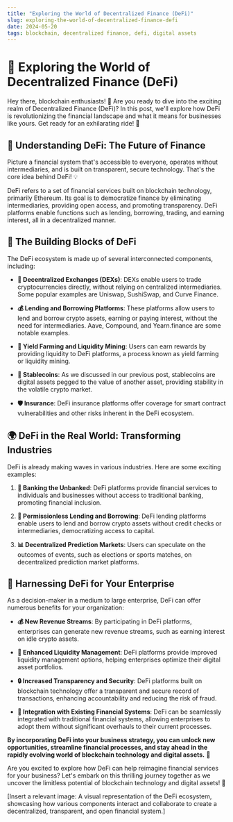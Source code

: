 ```yaml
---
title: "Exploring the World of Decentralized Finance (DeFi)"
slug: exploring-the-world-of-decentralized-finance-defi
date: 2024-05-20
tags: blockchain, decentralized finance, defi, digital assets
---
```


# 🚀 Exploring the World of Decentralized Finance (DeFi)

Hey there, blockchain enthusiasts! 👋 Are you ready to dive into the exciting realm of Decentralized Finance (DeFi)? In this post, we'll explore how DeFi is revolutionizing the financial landscape and what it means for businesses like yours. Get ready for an exhilarating ride! 🎢

## 🎯 Understanding DeFi: The Future of Finance

Picture a financial system that's accessible to everyone, operates without intermediaries, and is built on transparent, secure technology. That's the core idea behind DeFi! 💡

DeFi refers to a set of financial services built on blockchain technology, primarily Ethereum. Its goal is to democratize finance by eliminating intermediaries, providing open access, and promoting transparency. DeFi platforms enable functions such as lending, borrowing, trading, and earning interest, all in a decentralized manner.

## 🧩 The Building Blocks of DeFi

The DeFi ecosystem is made up of several interconnected components, including:

- **🔄 Decentralized Exchanges (DEXs)**: DEXs enable users to trade cryptocurrencies directly, without relying on centralized intermediaries. Some popular examples are Uniswap, SushiSwap, and Curve Finance.

- **💰 Lending and Borrowing Platforms**: These platforms allow users to lend and borrow crypto assets, earning or paying interest, without the need for intermediaries. Aave, Compound, and Yearn.finance are some notable examples.

- **🌽 Yield Farming and Liquidity Mining**: Users can earn rewards by providing liquidity to DeFi platforms, a process known as yield farming or liquidity mining.

- **🌉 Stablecoins**: As we discussed in our previous post, stablecoins are digital assets pegged to the value of another asset, providing stability in the volatile crypto market.

- **🛡️ Insurance**: DeFi insurance platforms offer coverage for smart contract vulnerabilities and other risks inherent in the DeFi ecosystem.

## 🌍 DeFi in the Real World: Transforming Industries

DeFi is already making waves in various industries. Here are some exciting examples:

1. **🏦 Banking the Unbanked**: DeFi platforms provide financial services to individuals and businesses without access to traditional banking, promoting financial inclusion.

2. **💸 Permissionless Lending and Borrowing**: DeFi lending platforms enable users to lend and borrow crypto assets without credit checks or intermediaries, democratizing access to capital.

3. **📊 Decentralized Prediction Markets**: Users can speculate on the outcomes of events, such as elections or sports matches, on decentralized prediction market platforms.

## 💼 Harnessing DeFi for Your Enterprise

As a decision-maker in a medium to large enterprise, DeFi can offer numerous benefits for your organization:

- **💰 New Revenue Streams**: By participating in DeFi platforms, enterprises can generate new revenue streams, such as earning interest on idle crypto assets.

- **🌊 Enhanced Liquidity Management**: DeFi platforms provide improved liquidity management options, helping enterprises optimize their digital asset portfolios.

- **🔒 Increased Transparency and Security**: DeFi platforms built on blockchain technology offer a transparent and secure record of transactions, enhancing accountability and reducing the risk of fraud.

- **🔗 Integration with Existing Financial Systems**: DeFi can be seamlessly integrated with traditional financial systems, allowing enterprises to adopt them without significant overhauls to their current processes.

**By incorporating DeFi into your business strategy, you can unlock new opportunities, streamline financial processes, and stay ahead in the rapidly evolving world of blockchain technology and digital assets.** 💎

Are you excited to explore how DeFi can help reimagine financial services for your business? Let's embark on this thrilling journey together as we uncover the limitless potential of blockchain technology and digital assets! 🚀

[Insert a relevant image: A visual representation of the DeFi ecosystem, showcasing how various components interact and collaborate to create a decentralized, transparent, and open financial system.]
